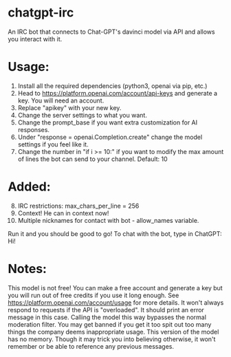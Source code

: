 # chatgpt-irc
An IRC bot that connects to Chat-GPT's davinci model via API and allows you interact with it.

# Usage:
1. Install all the required dependencies (python3, openai via pip, etc.)
2. Head to https://platform.openai.com/account/api-keys and generate a key. You will need an account.
3. Replace "apikey" with your new key.
4. Change the server settings to what you want.
5. Change the prompt_base if you want extra customization for AI responses.
6. Under "response = openai.Completion.create" change the model settings if you feel like it.
7. Change the number in "if i >= 10:" if you want to modify the max amount of lines the bot can send to your channel. Default: 10

# Added:
8. IRC restrictions: max_chars_per_line = 256 
9. Context! He can in context now!
10. Multiple nicknames for contact with bot - allow_names variable.

Run it and you should be good to go! To chat with the bot, type in ChatGPT: Hi!

# Notes:
This model is not free! You can make a free account and generate a key but you will run out of free credits if you use it long enough. See https://platform.openai.com/account/usage for more details.
It won't always respond to requests if the API is "overloaded". It should print an error message in this case.
Calling the model this way bypasses the normal moderation filter. You may get banned if you get it too spit out too many things the company deems inappropriate usage.
This version of the model has no memory. Though it may trick you into believing otherwise, it won't remember or be able to reference any previous messages.
